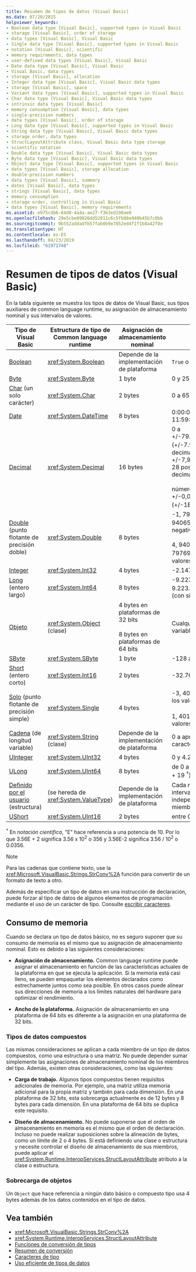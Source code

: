 ```yaml
---
title: Resumen de tipos de datos (Visual Basic)
ms.date: 07/20/2015
helpviewer_keywords:
- Boolean data type [Visual Basic], supported types in Visual Basic
- storage [Visual Basic], order of storage
- data types [Visual Basic], Visual Basic
- Single data type [Visual Basic], supported types in Visual Basic
- notation [Visual Basic], scientific
- memory requirements, data types
- user-defined data types [Visual Basic], Visual Basic
- Date data type [Visual Basic], Visual Basic
- Visual Basic, data types
- storage [Visual Basic], allocation
- Integer data type [Visual Basic], Visual Basic data types
- storage [Visual Basic], space
- Variant data types [Visual Basic], supported types in Visual Basic
- Char data type [Visual Basic], Visual Basic data types
- intrinsic data types [Visual Basic]
- memory consumption [Visual Basic], data types
- single-precision numbers
- data types [Visual Basic], order of storage
- Long data type [Visual Basic], supported types in Visual Basic
- String data type [Visual Basic], Visual Basic data types
- storage order, data types
- StructLayoutAttribute class, Visual Basic data type storage
- scientific notation
- Double data type [Visual Basic], Visual Basic data types
- Byte data type [Visual Basic], Visual Basic data types
- Object data type [Visual Basic], supported types in Visual Basic
- data types [Visual Basic], storage allocation
- double-precision numbers
- data types [Visual Basic], summary
- dates [Visual Basic], data types
- strings [Visual Basic], data types
- memory consumption
- storage order, controlling in Visual Basic
- data types [Visual Basic], memory requirements
ms.assetid: e975cdb6-64d8-4a4a-ae27-f3b3ed198ae0
ms.openlocfilehash: 29e5cbe09026dd52811c6c5fb88e940b45b7c0bb
ms.sourcegitcommit: 9b552addadfb57fab0b9e7852ed4f1f1b8a42f8e
ms.translationtype: HT
ms.contentlocale: es-ES
ms.lasthandoff: 04/23/2019
ms.locfileid: "61971748"
---
```

# <a name="data-type-summary-visual-basic"></a>Resumen de tipos de datos (Visual Basic)
En la tabla siguiente se muestra los tipos de datos de Visual Basic, sus tipos auxiliares de common language runtime, su asignación de almacenamiento nominal y sus intervalos de valores.  
  
|Tipo de Visual Basic|Estructura de tipo de Common language runtime|Asignación de almacenamiento nominal|Intervalo de valores|  
|-----------------------|--------------------------------------------|--------------------------------|-----------------|  
|[Boolean](../../../visual-basic/language-reference/data-types/boolean-data-type.md)|<xref:System.Boolean>|Depende de la implementación de plataforma|`True` o `False`|  
|[Byte](../../../visual-basic/language-reference/data-types/byte-data-type.md)|<xref:System.Byte>|1 byte|0 y 255 (sin signo)|  
|[Char](../../../visual-basic/language-reference/data-types/char-data-type.md) (un solo carácter)|<xref:System.Char>|2 bytes|0 a 65535 (sin signo)|  
|[Date](../../../visual-basic/language-reference/data-types/date-data-type.md)|<xref:System.DateTime>|8 bytes|0:00:00 (medianoche) el 1 de enero, 0001 a 11:59:59 P.M. del 31 de diciembre de 9999|  
|[Decimal](../../../visual-basic/language-reference/data-types/decimal-data-type.md)|<xref:System.Decimal>|16 bytes|0 a +/-79.228.162.514.264.337.593.543.950.335 (+/-7.9 … E + 28) <sup>†</sup> sin ningún separador decimal; de 0 a +/-7,9228162514264337593543950335 con 28 posiciones a la derecha del separador decimal;<br /><br /> número más pequeño distinto de cero es +/-0,0000000000000000000000000001 (+/-1E-28) <sup>†</sup>|  
|[Double](../../../visual-basic/language-reference/data-types/double-data-type.md) (punto flotante de precisión doble)|<xref:System.Double>|8 bytes|-1, 79769313486231570E + 308 a - 4, 94065645841246544E-324 <sup>†</sup> para los valores negativos;<br /><br /> 4, 94065645841246544E-324 a 1, 79769313486231570E + 308 <sup>†</sup> para los valores positivos|  
|[Integer](../../../visual-basic/language-reference/data-types/integer-data-type.md)|<xref:System.Int32>|4 bytes|-2.147.483.648 y 2.147.483.647 (con signo)|  
|[Long](../../../visual-basic/language-reference/data-types/long-data-type.md) (entero largo)|<xref:System.Int64>|8 bytes|-9.223.372.036.854.775.808 y 9.223.372.036.854.775.807 (9.2 … E + 18 <sup>†</sup>) (con signo)|  
|[Objeto](../../../visual-basic/language-reference/data-types/object-data-type.md)|<xref:System.Object> (clase)|4 bytes en plataformas de 32 bits<br /><br /> 8 bytes en plataformas de 64 bits|Cualquier tipo puede almacenarse en una variable de tipo `Object`|  
|[SByte](../../../visual-basic/language-reference/data-types/sbyte-data-type.md)|<xref:System.SByte>|1 byte|-128 a 127 (con signo)|  
|[Short](../../../visual-basic/language-reference/data-types/short-data-type.md) (entero corto)|<xref:System.Int16>|2 bytes|-32.768 a 32.767 (con signo)|  
|[Solo](../../../visual-basic/language-reference/data-types/single-data-type.md) (punto flotante de precisión simple)|<xref:System.Single>|4 bytes|-3, 4028235E + 38 a - 1, 401298E-45 <sup>†</sup> para los valores negativos;<br /><br /> 1, 401298E-45 a 3, 4028235E + 38 <sup>†</sup> para los valores positivos|  
|[Cadena](../../../visual-basic/language-reference/data-types/string-data-type.md) (de longitud variable)|<xref:System.String> (clase)|Depende de la implementación de plataforma|0 a aproximadamente 2 mil millones de caracteres Unicode|  
|[UInteger](../../../visual-basic/language-reference/data-types/uinteger-data-type.md)|<xref:System.UInt32>|4 bytes|0 y 4.294.967.295 (sin signo)|  
|[ULong](../../../visual-basic/language-reference/data-types/ulong-data-type.md)|<xref:System.UInt64>|8 bytes|de 0 a 18,446,744,073,709,551,615 (1,8 … E + 19 <sup>†</sup>) (sin signo)|  
|[Definido por el usuario](../../../visual-basic/language-reference/data-types/user-defined-data-type.md) (estructura)|(se hereda de <xref:System.ValueType>)|Depende de la implementación de plataforma|Cada miembro de la estructura tiene un intervalo determinado por su tipo de datos e independiente de los intervalos de los otros miembros|  
|[UShort](../../../visual-basic/language-reference/data-types/ushort-data-type.md)|<xref:System.UInt16>|2 bytes|entre 0 y 65.535 (sin signo)|  
  
 <sup>†</sup> En *notación científica*, "E" hace referencia a una potencia de 10. Por lo que 3.56E + 2 significa 3.56 x 10<sup>2</sup> o 356 y 3.56E-2 significa 3.56 / 10<sup>2</sup> o 0.0356.  
  
> [!NOTE]
>  Para las cadenas que contiene texto, use la <xref:Microsoft.VisualBasic.Strings.StrConv%2A> función para convertir de un formato de texto a otro.  
  
 Además de especificar un tipo de datos en una instrucción de declaración, puede forzar al tipo de datos de algunos elementos de programación mediante el uso de un carácter de tipo. Consulte [escribir caracteres](../../../visual-basic/programming-guide/language-features/data-types/type-characters.md).  
  
## <a name="memory-consumption"></a>Consumo de memoria  
 Cuando se declara un tipo de datos básico, no es seguro suponer que su consumo de memoria es el mismo que su asignación de almacenamiento nominal. Esto es debido a las siguientes consideraciones:  
  
- **Asignación de almacenamiento.** Common language runtime puede asignar el almacenamiento en función de las características actuales de la plataforma en que se ejecuta la aplicación. Si la memoria está casi lleno, se pueden empaquetar los elementos declarados como estrechamente juntos como sea posible. En otros casos puede alinear sus direcciones de memoria a los límites naturales del hardware para optimizar el rendimiento.  
  
- **Ancho de la plataforma.** Asignación de almacenamiento en una plataforma de 64 bits es diferente a la asignación en una plataforma de 32 bits.  
  
### <a name="composite-data-types"></a>Tipos de datos compuestos  
 Las mismas consideraciones se aplican a cada miembro de un tipo de datos compuestos, como una estructura o una matriz. No puede depender sumar simplemente las asignaciones de almacenamiento nominal de los miembros del tipo. Además, existen otras consideraciones, como las siguientes:  
  
- **Carga de trabajo.** Algunos tipos compuestos tienen requisitos adicionales de memoria. Por ejemplo, una matriz utiliza memoria adicional para la propia matriz y también para cada dimensión. En una plataforma de 32 bits, esta sobrecarga actualmente es de 12 bytes y 8 bytes para cada dimensión. En una plataforma de 64 bits se duplica este requisito.  
  
- **Diseño de almacenamiento.** No puede suponerse que el orden de almacenamiento en memoria es el mismo que el orden de declaración. Incluso no puede realizar suposiciones sobre la alineación de bytes, como un límite de 2 o 4 bytes. Si está definiendo una clase o estructura y necesite controlar el diseño de almacenamiento de sus miembros, puede aplicar el <xref:System.Runtime.InteropServices.StructLayoutAttribute> atributo a la clase o estructura.  
  
### <a name="object-overhead"></a>Sobrecarga de objetos  
 Un `Object` que hace referencia a ningún dato básico o compuesto tipo usa 4 bytes además de los datos contenidos en el tipo de datos.  
  
## <a name="see-also"></a>Vea también

- <xref:Microsoft.VisualBasic.Strings.StrConv%2A>
- <xref:System.Runtime.InteropServices.StructLayoutAttribute>
- [Funciones de conversión de tipos](../../../visual-basic/language-reference/functions/type-conversion-functions.md)
- [Resumen de conversión](../../../visual-basic/language-reference/keywords/conversion-summary.md)
- [Caracteres de tipo](../../../visual-basic/programming-guide/language-features/data-types/type-characters.md)
- [Uso eficiente de tipos de datos](../../../visual-basic/programming-guide/language-features/data-types/efficient-use-of-data-types.md)
